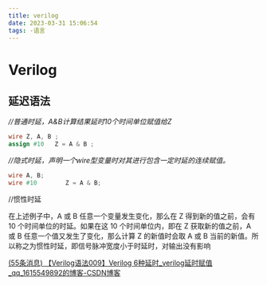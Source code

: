 ```yaml
---
title: verilog
date: 2023-03-31 15:06:54
tags: -语言
---
```


# Verilog

## 延迟语法

*//普通时延，A&B计算结果延时10个时间单位赋值给Z*

```verilog
wire Z, A, B ;
assign #10   Z = A & B ;
```

*//隐式时延，声明一个wire型变量时对其进行包含一定时延的连续赋值。*

```verilog
wire A, B;
wire #10        Z = A & B;
```

//惯性时延

在上述例子中，A 或 B 任意一个变量发生变化，那么在 Z 得到新的值之前，会有 10 个时间单位的时延。如果在这 10 个时间单位内，即在 Z 获取新的值之前，A 或 B 任意一个值又发生了变化，那么计算 Z 的新值时会取 A 或 B 当前的新值。所以称之为惯性时延，即信号脉冲宽度小于时延时，对输出没有影响

[(55条消息) 【Verilog语法009】Verilog 6种延时_verilog延时赋值_qq_1615549892的博客-CSDN博客](https://blog.csdn.net/qq_32752869/article/details/121680766)
